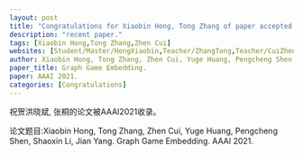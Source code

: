 ```yaml
---
layout: post
title: "Congratulations for Xiaobin Hong, Tong Zhang of paper accepted by AAAI 21!"
description: "recent paper."
tags: [Xiaobin Hong,Tong Zhang,Zhen Cui]
websites: [Student/Master/HongXiaobin,Teacher/ZhangTong,Teacher/CuiZhen]
author: Xiaobin Hong, Tong Zhang, Zhen Cui, Yuge Huang, Pengcheng Shen, Shaoxin Li, Jian Yang.
paper_title: Graph Game Embedding. 
paper: AAAI 2021.
categories: [Congratulations]
---
```

祝贺洪晓斌, 张桐的论文被AAAI2021收录。

论文题目:Xiaobin Hong, Tong Zhang, Zhen Cui, Yuge Huang, Pengcheng Shen, Shaoxin Li, Jian Yang. Graph Game Embedding. AAAI 2021.

